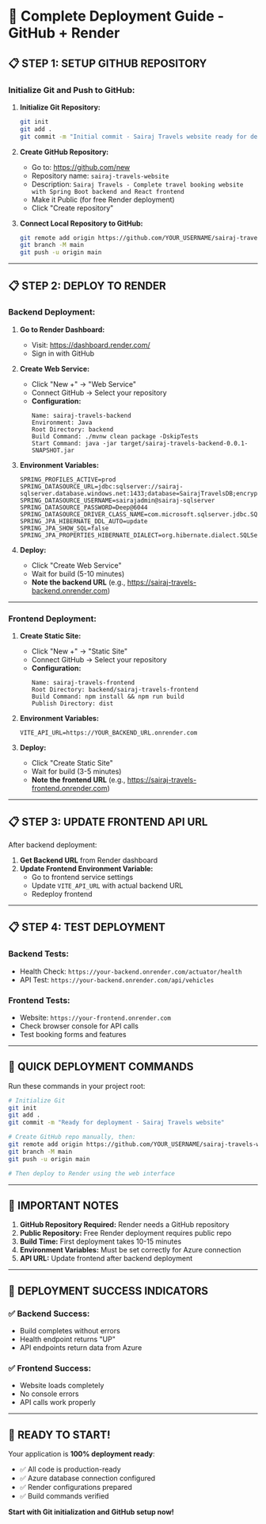# 🚀 Complete Deployment Guide - GitHub + Render

## 📋 **STEP 1: SETUP GITHUB REPOSITORY**

### **Initialize Git and Push to GitHub:**

1. **Initialize Git Repository:**
   ```bash
   git init
   git add .
   git commit -m "Initial commit - Sairaj Travels website ready for deployment"
   ```

2. **Create GitHub Repository:**
   - Go to: https://github.com/new
   - Repository name: `sairaj-travels-website`
   - Description: `Sairaj Travels - Complete travel booking website with Spring Boot backend and React frontend`
   - Make it Public (for free Render deployment)
   - Click "Create repository"

3. **Connect Local Repository to GitHub:**
   ```bash
   git remote add origin https://github.com/YOUR_USERNAME/sairaj-travels-website.git
   git branch -M main
   git push -u origin main
   ```

---

## 📋 **STEP 2: DEPLOY TO RENDER**

### **Backend Deployment:**

1. **Go to Render Dashboard:**
   - Visit: https://dashboard.render.com/
   - Sign in with GitHub

2. **Create Web Service:**
   - Click "New +" → "Web Service"
   - Connect GitHub → Select your repository
   - **Configuration:**
     ```
     Name: sairaj-travels-backend
     Environment: Java
     Root Directory: backend
     Build Command: ./mvnw clean package -DskipTests
     Start Command: java -jar target/sairaj-travels-backend-0.0.1-SNAPSHOT.jar
     ```

3. **Environment Variables:**
   ```
   SPRING_PROFILES_ACTIVE=prod
   SPRING_DATASOURCE_URL=jdbc:sqlserver://sairaj-sqlserver.database.windows.net:1433;database=SairajTravelsDB;encrypt=true;trustServerCertificate=false;hostNameInCertificate=*.database.windows.net;loginTimeout=30;
   SPRING_DATASOURCE_USERNAME=sairajadmin@sairaj-sqlserver
   SPRING_DATASOURCE_PASSWORD=Deep@6044
   SPRING_DATASOURCE_DRIVER_CLASS_NAME=com.microsoft.sqlserver.jdbc.SQLServerDriver
   SPRING_JPA_HIBERNATE_DDL_AUTO=update
   SPRING_JPA_SHOW_SQL=false
   SPRING_JPA_PROPERTIES_HIBERNATE_DIALECT=org.hibernate.dialect.SQLServerDialect
   ```

4. **Deploy:**
   - Click "Create Web Service"
   - Wait for build (5-10 minutes)
   - **Note the backend URL** (e.g., https://sairaj-travels-backend.onrender.com)

---

### **Frontend Deployment:**

1. **Create Static Site:**
   - Click "New +" → "Static Site"
   - Connect GitHub → Select your repository
   - **Configuration:**
     ```
     Name: sairaj-travels-frontend
     Root Directory: backend/sairaj-travels-frontend
     Build Command: npm install && npm run build
     Publish Directory: dist
     ```

2. **Environment Variables:**
   ```
   VITE_API_URL=https://YOUR_BACKEND_URL.onrender.com
   ```

3. **Deploy:**
   - Click "Create Static Site"
   - Wait for build (3-5 minutes)
   - **Note the frontend URL** (e.g., https://sairaj-travels-frontend.onrender.com)

---

## 📋 **STEP 3: UPDATE FRONTEND API URL**

After backend deployment:

1. **Get Backend URL** from Render dashboard
2. **Update Frontend Environment Variable:**
   - Go to frontend service settings
   - Update `VITE_API_URL` with actual backend URL
   - Redeploy frontend

---

## 📋 **STEP 4: TEST DEPLOYMENT**

### **Backend Tests:**
- Health Check: `https://your-backend.onrender.com/actuator/health`
- API Test: `https://your-backend.onrender.com/api/vehicles`

### **Frontend Tests:**
- Website: `https://your-frontend.onrender.com`
- Check browser console for API calls
- Test booking forms and features

---

## 🎯 **QUICK DEPLOYMENT COMMANDS**

Run these commands in your project root:

```bash
# Initialize Git
git init
git add .
git commit -m "Ready for deployment - Sairaj Travels website"

# Create GitHub repo manually, then:
git remote add origin https://github.com/YOUR_USERNAME/sairaj-travels-website.git
git branch -M main
git push -u origin main

# Then deploy to Render using the web interface
```

---

## 🚨 **IMPORTANT NOTES**

1. **GitHub Repository Required:** Render needs a GitHub repository
2. **Public Repository:** Free Render deployment requires public repo
3. **Build Time:** First deployment takes 10-15 minutes
4. **Environment Variables:** Must be set correctly for Azure connection
5. **API URL:** Update frontend after backend deployment

---

## 🎉 **DEPLOYMENT SUCCESS INDICATORS**

### ✅ **Backend Success:**
- Build completes without errors
- Health endpoint returns "UP"
- API endpoints return data from Azure

### ✅ **Frontend Success:**
- Website loads completely
- No console errors
- API calls work properly

---

## 🚀 **READY TO START!**

Your application is **100% deployment ready**:
- ✅ All code is production-ready
- ✅ Azure database connection configured
- ✅ Render configurations prepared
- ✅ Build commands verified

**Start with Git initialization and GitHub setup now!**
